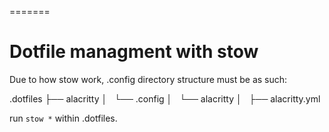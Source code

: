 =======
# Dotfile managment with stow

Due to how stow work, .config directory structure must be as such:

.dotfiles
├── alacritty
│   └── .config
│       └── alacritty
│           ├── alacritty.yml


run `stow *` within .dotfiles.
